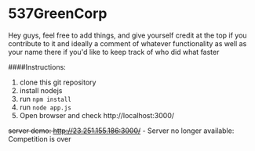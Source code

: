 # 537GreenCorp
Hey guys, feel free to add things, and give yourself credit at the top if you contribute to it
and ideally a comment of whatever functionality as well as your name there if you'd like to keep track of who did what faster


####Instructions:
1. clone this git repository
2. install nodejs
3. run `npm install`
4. run `node app.js`
5. Open browser and check http://localhost:3000/

<s>server demo: http://23.251.155.186:3000/</s> - Server no longer available: Competition is over
